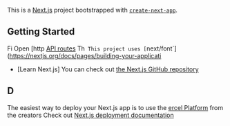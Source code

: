 This is a [Next.js](https://nextjs.org) project bootstrapped with [`create-next-app`](https://nextjs.org/docs/pages/api-reference/create-next-app).

## Getting Started
Fi
Open [http
[API routes](https://nextjs.org/docs/pages/building-your-application/routng/ap-routes)
Th`
This project uses [`next/font`](https://nextjs.org/docs/pages/building-your-applicati

- [Learn Next.js]
You can check out [the Next.js GitHub repository](https://github.com/vercel/next.js) 
## D
The easiest way to deploy your Next.js app is to use the [ercel Platform](https://vercel.com/new?utm_medium=default-template&filter=next.js&utm_source=create-next-app&utm_campaign=create-next-app-readme) from the creators 
Check out  [Next.js deployment documentation](https://nextjs.org/docs/pages/building-your-application/deploying) 
